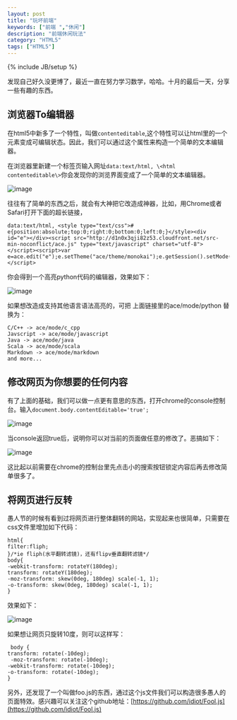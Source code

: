 ```yaml
---
layout: post
title: "玩坏前端"
keywords: ["前端 ","休闲"]
description: "前端休闲玩法"
category: "HTML5"
tags: ["HTML5"]
---
```

{% include JB/setup %}

发现自己好久没更博了，最近一直在努力学习数学，哈哈。十月的最后一天，分享一些有趣的东西。

## 浏览器To编辑器

在html5中新多了一个特性，叫做`contenteditable`,这个特性可以让html里的一个元素变成可编辑状态。因此，我们可以通过这个属性来构造一个简单的文本编辑器。

在浏览器里新建一个标签页输入网址`data:text/html, \<html contenteditable\>`你会发现你的浏览界面变成了一个简单的文本编辑器。

![image](https://cdnmagic.github.io/pic/141030232847.28.07.png)


往往有了简单的东西之后，就会有大神把它改造成神器，比如，用Chrome或者Safari打开下面的超长链接，

	data:text/html, <style type="text/css"># e{position:absolute;top:0;right:0;bottom:0;left:0;}</style><div id="e"></div><script src="http://d1n0x3qji82z53.cloudfront.net/src-min-noconflict/ace.js" type="text/javascript" charset="utf-8"></script><script>var e=ace.edit("e");e.setTheme("ace/theme/monokai");e.getSession().setMode("ace/mode/python");</script>
	

你会得到一个高亮python代码的编辑器，效果如下：
	
![image](https://cdnmagic.github.io/pic/141030233338.33.04.png)

如果想改造成支持其他语言语法高亮的，可把 上面链接里的ace/mode/python 替换为：
 
	C/C++ -> ace/mode/c_cpp
	Javscript -> ace/mode/javascript
	Java -> ace/mode/java
	Scala -> ace/mode/scala
	Markdown -> ace/mode/markdown
	and more...
	
##  修改网页为你想要的任何内容

有了上面的基础，我们可以做一点更有意思的东西，打开chrome的console控制台。输入`document.body.contentEditable='true';`

![image](https://cdnmagic.github.io/pic/141030234522.gif)

当console返回true后，说明你可以对当前的页面做任意的修改了。恶搞如下：

![image](https://cdnmagic.github.io/pic/141030234917.gif)

这比起以前需要在chrome的控制台里先点击小的搜索按钮锁定内容后再去修改简单很多了。

##  将网页进行反转

愚人节的时候有看到过将网页进行整体翻转的网站，实现起来也很简单，只需要在css文件里增加如下代码：

	html{
 	filter:fliph;
 	}/*ie fliph(水平翻转滤镜)，还有flipv垂直翻转滤镜*/
 	body{
 	-webkit-transform: rotateY(180deg);
 	transform: rotateY(180deg);
 	-moz-transform: skew(0deg, 180deg) scale(-1, 1);
 	-o-transform: skew(0deg, 180deg) scale(-1, 1);
 	}
 
 效果如下：
 
![image](https://cdnmagic.github.io/pic/141031000024.gif)

如果想让网页只旋转10度，则可以这样写：

	 body {
 	transform: rotate(-10deg);
	 -moz-transform: rotate(-10deg);
 	-webkit-transform: rotate(-10deg);
 	-o-transform: rotate(-10deg);
 	}

另外，还发现了一个叫做foo.js的东西，通过这个js文件我们可以构造很多愚人的页面特效。感兴趣可以关注这个github地址：[https://github.com/idiot/Fool.js](https://github.com/idiot/Fool.js)



